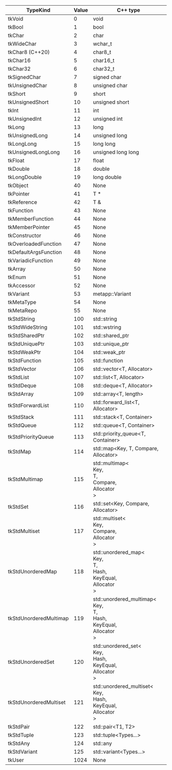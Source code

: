 |TypeKind              |Value     |C++ type                                                                                                      |
|----------------------|----------|--------------------------------------------------------------------------------------------------------------|
|tkVoid                |0         |void                                                                                                          |
|tkBool                |1         |bool                                                                                                          |
|tkChar                |2         |char                                                                                                          |
|tkWideChar            |3         |wchar_t                                                                                                       |
|tkChar8 (C++20)       |4         |char8_t                                                                                                       |
|tkChar16              |5         |char16_t                                                                                                      |
|tkChar32              |6         |char32_t                                                                                                      |
|tkSignedChar          |7         |signed char                                                                                                   |
|tkUnsignedChar        |8         |unsigned char                                                                                                 |
|tkShort               |9         |short                                                                                                         |
|tkUnsignedShort       |10        |unsigned short                                                                                                |
|tkInt                 |11        |int                                                                                                           |
|tkUnsignedInt         |12        |unsigned int                                                                                                  |
|tkLong                |13        |long                                                                                                          |
|tkUnsignedLong        |14        |unsigned long                                                                                                 |
|tkLongLong            |15        |long long                                                                                                     |
|tkUnsignedLongLong    |16        |unsigned long long                                                                                            |
|tkFloat               |17        |float                                                                                                         |
|tkDouble              |18        |double                                                                                                        |
|tkLongDouble          |19        |long double                                                                                                   |
|tkObject              |40        |None                                                                                                          |
|tkPointer             |41        |T *                                                                                                           |
|tkReference           |42        |T &                                                                                                           |
|tkFunction            |43        |None                                                                                                          |
|tkMemberFunction      |44        |None                                                                                                          |
|tkMemberPointer       |45        |None                                                                                                          |
|tkConstructor         |46        |None                                                                                                          |
|tkOverloadedFunction  |47        |None                                                                                                          |
|tkDefaultArgsFunction |48        |None                                                                                                          |
|tkVariadicFunction    |49        |None                                                                                                          |
|tkArray               |50        |None                                                                                                          |
|tkEnum                |51        |None                                                                                                          |
|tkAccessor            |52        |None                                                                                                          |
|tkVariant             |53        |metapp::Variant                                                                                               |
|tkMetaType            |54        |None                                                                                                          |
|tkMetaRepo            |55        |None                                                                                                          |
|tkStdString           |100       |std::string                                                                                                   |
|tkStdWideString       |101       |std::wstring                                                                                                  |
|tkStdSharedPtr        |102       |std::shared_ptr<T>                                                                                            |
|tkStdUniquePtr        |103       |std::unique_ptr<T>                                                                                            |
|tkStdWeakPtr          |104       |std::weak_ptr<T>                                                                                              |
|tkStdFunction         |105       |std::function                                                                                                 |
|tkStdVector           |106       |std::vector<T, Allocator>                                                                                     |
|tkStdList             |107       |std::list<T, Allocator>                                                                                       |
|tkStdDeque            |108       |std::deque<T, Allocator>                                                                                      |
|tkStdArray            |109       |std::array<T, length>                                                                                         |
|tkStdForwardList      |110       |std::forward_list<T, Allocator>                                                                               |
|tkStdStack            |111       |std::stack<T, Container>                                                                                      |
|tkStdQueue            |112       |std::queue<T, Container>                                                                                      |
|tkStdPriorityQueue    |113       |std::priority_queue<T, Container>                                                                             |
|tkStdMap              |114       |std::map<Key, T, Compare, Allocator>                                                                          |
|tkStdMultimap         |115       |std::multimap<<br />    Key,<br />    T,<br />    Compare,<br />    Allocator<br />>                          |
|tkStdSet              |116       |std::set<Key, Compare, Allocator>                                                                             |
|tkStdMultiset         |117       |std::multiset<<br />    Key,<br />    Compare,<br />    Allocator<br />>                                      |
|tkStdUnorderedMap     |118       |std::unordered_map<<br />    Key,<br />    T,<br />    Hash,<br />    KeyEqual,<br />    Allocator<br />>     |
|tkStdUnorderedMultimap|119       |std::unordered_multimap<<br />    Key,<br />    T,<br />    Hash,<br />    KeyEqual,<br />    Allocator<br />>|
|tkStdUnorderedSet     |120       |std::unordered_set<<br />    Key,<br />    Hash,<br />    KeyEqual,<br />    Allocator<br />>                 |
|tkStdUnorderedMultiset|121       |std::unordered_multiset<<br />    Key,<br />    Hash,<br />    KeyEqual,<br />    Allocator<br />>            |
|tkStdPair             |122       |std::pair<T1, T2>                                                                                             |
|tkStdTuple            |123       |std::tuple<Types...>                                                                                          |
|tkStdAny              |124       |std::any                                                                                                      |
|tkStdVariant          |125       |std::variant<Types...>                                                                                        |
|tkUser                |1024      |None                                                                                                          |